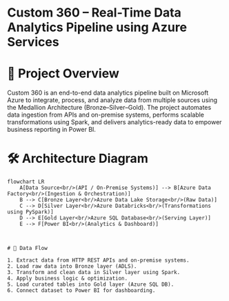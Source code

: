 # Custom 360 – Real-Time Data Analytics Pipeline using Azure Services
# 📌 Project Overview

Custom 360 is an end-to-end data analytics pipeline built on Microsoft Azure to integrate, process, and analyze data from multiple sources using the Medallion Architecture (Bronze–Silver–Gold). The project automates data ingestion from APIs and on-premise systems, performs scalable transformations using Spark, and delivers analytics-ready data to empower business reporting in Power BI.

# 🛠️ Architecture Diagram

```mermaid
flowchart LR
    A[Data Source<br/>(API / On-Premise Systems)] --> B[Azure Data Factory<br/>(Ingestion & Orchestration)]
    B --> C[Bronze Layer<br/>Azure Data Lake Storage<br/>(Raw Data)]
    C --> D[Silver Layer<br/>Azure Databricks<br/>(Transformations using PySpark)]
    D --> E[Gold Layer<br/>Azure SQL Database<br/>(Serving Layer)]
    E --> F[Power BI<br/>(Analytics & Dashboard)]



# 📂 Data Flow

1. Extract data from HTTP REST APIs and on-premise systems.
2. Load raw data into Bronze layer (ADLS).
3. Transform and clean data in Silver layer using Spark.
4. Apply business logic & optimization.
5. Load curated tables into Gold layer (Azure SQL DB).
6. Connect dataset to Power BI for dashboarding.
